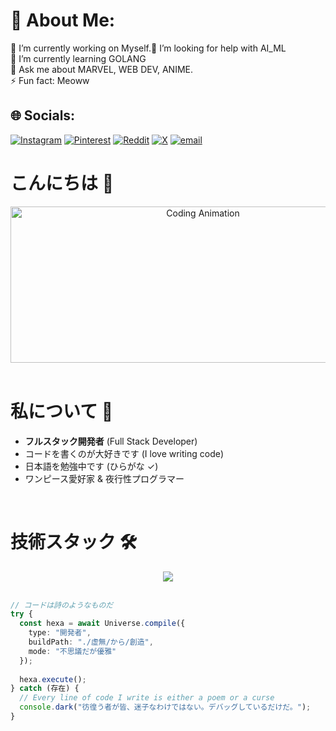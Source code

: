 # 💫 About Me:
🔭 I’m currently working on Myself.🤝 I’m looking for help with AI_ML<br>🌱 I’m currently learning GOLANG<br>💬 Ask me about MARVEL, WEB DEV, ANIME.<br>⚡ Fun fact: Meoww

## 🌐 Socials:
[![Instagram](https://img.shields.io/badge/Instagram-%23E4405F.svg?logo=Instagram&logoColor=white)](https://instagram.com/myselfsatyam_)  [![Pinterest](https://img.shields.io/badge/Pinterest-%23E60023.svg?logo=Pinterest&logoColor=white)](https://pinterest.com/myselfsatyam_) [![Reddit](https://img.shields.io/badge/Reddit-%23FF4500.svg?logo=Reddit&logoColor=white)](https://reddit.com/user/s_aat) [![X](https://img.shields.io/badge/X-black.svg?logo=X&logoColor=white)](https://x.com/satyam_says_17) [![email](https://img.shields.io/badge/Email-D14836?logo=gmail&logoColor=white)](mailto:satyamsharma21589@gmail.com) 

# こんにちは 👋 

<div align="center">
<img height="250" width="600" alt="Coding Animation" align="center" src="https://media1.giphy.com/media/v1.Y2lkPTc5MGI3NjExbzBjaXp4dHN2MnE5dzJuZGc5YWsya2ttOTU0eHU0aWw2eXFxajN6aCZlcD12MV9pbnRlcm5hbF9naWZfYnlfaWQmY3Q9Zw/2y98KScHKeaQM/giphy.gif">
</div>

</br>

# 私について 💬

- **フルスタック開発者** (Full Stack Developer)
- コードを書くのが大好きです (I love writing code)
- 日本語を勉強中です (ひらがな ✓)
- ワンピース愛好家 & 夜行性プログラマー

</br>

# 技術スタック 🛠

<div align="center">
  <a href="https://skillicons.dev">
    <img src="https://skillicons.dev/icons?i=ts,react,nextjs,nodejs,golang,mongodb,tailwind,python,cpp&theme=dark&perline=3" />
  </a>
</div>

</br>

```typescript
// コードは詩のようなものだ
try {
  const hexa = await Universe.compile({
    type: "開発者",
    buildPath: "./虚無/から/創造",
    mode: "不思議だが優雅"
  });
  
  hexa.execute();
} catch (存在) {
  // Every line of code I write is either a poem or a curse
  console.dark("彷徨う者が皆、迷子なわけではない。デバッグしているだけだ。");
}
